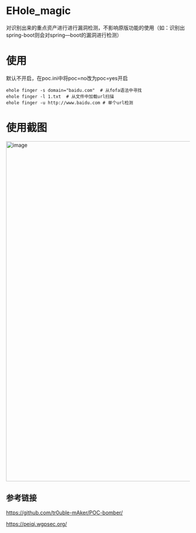 # EHole_magic

对识别出来的重点资产进行进行漏洞检测，不影响原版功能的使用（如：识别出spring-boot则会对spring—boot的漏洞进行检测）

# 使用
默认不开启，在poc.ini中将poc=no改为poc=yes开启

```
ehole finger -s domain="baidu.com"  # 从fofa语法中寻找
ehole finger -l 1.txt  # 从文件中加载url扫描
ehole finger -u http://www.baidu.com # 单个url检测
```
# 使用截图
<img width="930" alt="image" src="https://github.com/lemonlove7/EHole_magic/assets/56328995/e4064f38-6458-4778-a2f5-b7db2de54b1d">



## 参考链接
https://github.com/tr0uble-mAker/POC-bomber/

https://peiqi.wgpsec.org/


